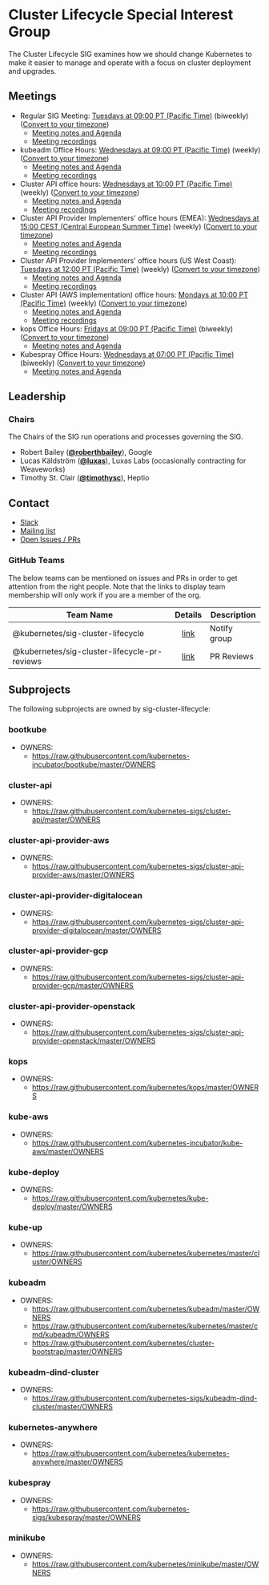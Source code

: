<!---
This is an autogenerated file!

Please do not edit this file directly, but instead make changes to the
sigs.yaml file in the project root.

To understand how this file is generated, see https://git.k8s.io/community/generator/README.md
--->
# Cluster Lifecycle Special Interest Group


The Cluster Lifecycle SIG examines how we should change Kubernetes to make it easier to manage and operate with a focus on cluster deployment and upgrades.


## Meetings
- Regular SIG Meeting: [Tuesdays at 09:00 PT (Pacific Time)](https://docs.google.com/document/d/1FQx0BPlkkl1Bn0c9ocVBxYIKojpmrS1CFP5h0DI68AE/edit) (biweekly) ([Convert to your timezone](http://www.thetimezoneconverter.com/?t=09:00&tz=PT%20%28Pacific%20Time%29))
  - [Meeting notes and Agenda](https://docs.google.com/document/d/1Gmc7LyCIL_148a9Tft7pdhdee0NBHdOfHS1SAF0duI4/edit)
  - [Meeting recordings](https://www.youtube.com/playlist?list=PL69nYSiGNLP29D0nYgAGWt1ZFqS9Z7lw4)
- kubeadm Office Hours: [Wednesdays at 09:00 PT (Pacific Time)](https://docs.google.com/document/d/1FQx0BPlkkl1Bn0c9ocVBxYIKojpmrS1CFP5h0DI68AE/edit) (weekly) ([Convert to your timezone](http://www.thetimezoneconverter.com/?t=09:00&tz=PT%20%28Pacific%20Time%29))
  - [Meeting notes and Agenda](https://docs.google.com/document/d/130_kiXjG7graFNSnIAgtMS1G8zPDwpkshgfRYS0nggo/edit)
  - [Meeting recordings](https://www.youtube.com/playlist?list=PL69nYSiGNLP29D0nYgAGWt1ZFqS9Z7lw4)
- Cluster API office hours: [Wednesdays at 10:00 PT (Pacific Time)](https://docs.google.com/document/d/1FQx0BPlkkl1Bn0c9ocVBxYIKojpmrS1CFP5h0DI68AE/edit) (weekly) ([Convert to your timezone](http://www.thetimezoneconverter.com/?t=10:00&tz=PT%20%28Pacific%20Time%29))
  - [Meeting notes and Agenda](https://docs.google.com/document/d/16ils69KImmE94RlmzjWDrkmFZysgB2J4lGnYMRN89WM/edit#)
  - [Meeting recordings](https://www.youtube.com/playlist?list=PL69nYSiGNLP29D0nYgAGWt1ZFqS9Z7lw4)
- Cluster API Provider Implementers' office hours (EMEA): [Wednesdays at 15:00 CEST (Central European Summer Time)](https://docs.google.com/document/d/1FQx0BPlkkl1Bn0c9ocVBxYIKojpmrS1CFP5h0DI68AE/edit) (weekly) ([Convert to your timezone](http://www.thetimezoneconverter.com/?t=15:00&tz=CEST%20%28Central%20European%20Summer%20Time%29))
  - [Meeting notes and Agenda](https://docs.google.com/document/d/1IZ2-AZhe4r3CYiJuttyciS7bGZTTx4iMppcA8_Pr3xE/edit)
  - [Meeting recordings](https://www.youtube.com/playlist?list=PL69nYSiGNLP29D0nYgAGWt1ZFqS9Z7lw4)
- Cluster API Provider Implementers' office hours (US West Coast): [Tuesdays at 12:00 PT (Pacific Time)](https://docs.google.com/document/d/1FQx0BPlkkl1Bn0c9ocVBxYIKojpmrS1CFP5h0DI68AE/edit) (weekly) ([Convert to your timezone](http://www.thetimezoneconverter.com/?t=12:00&tz=PT%20%28Pacific%20Time%29))
  - [Meeting notes and Agenda](https://docs.google.com/document/d/1IZ2-AZhe4r3CYiJuttyciS7bGZTTx4iMppcA8_Pr3xE/edit)
  - [Meeting recordings](https://www.youtube.com/playlist?list=PL69nYSiGNLP29D0nYgAGWt1ZFqS9Z7lw4)
- Cluster API (AWS implementation) office hours: [Mondays at 10:00 PT (Pacific Time)](https://docs.google.com/document/d/1FQx0BPlkkl1Bn0c9ocVBxYIKojpmrS1CFP5h0DI68AE/edit) (weekly) ([Convert to your timezone](http://www.thetimezoneconverter.com/?t=10:00&tz=PT%20%28Pacific%20Time%29))
  - [Meeting notes and Agenda](https://docs.google.com/document/d/10dq54Fd-xa6P5Iy3p46VY1YTFqugGMd1PygDIpuRw6c/edit)
  - [Meeting recordings](https://www.youtube.com/playlist?list=PL69nYSiGNLP29D0nYgAGWt1ZFqS9Z7lw4)
- kops Office Hours: [Fridays at 09:00 PT (Pacific Time)](https://docs.google.com/document/d/1FQx0BPlkkl1Bn0c9ocVBxYIKojpmrS1CFP5h0DI68AE/edit) (biweekly) ([Convert to your timezone](http://www.thetimezoneconverter.com/?t=09:00&tz=PT%20%28Pacific%20Time%29))
  - [Meeting notes and Agenda](https://docs.google.com/document/d/12QkyL0FkNbWPcLFxxRGSPt_tNPBHbmni3YLY-lHny7E/edit)
- Kubespray Office Hours: [Wednesdays at 07:00 PT (Pacific Time)](https://docs.google.com/document/d/1FQx0BPlkkl1Bn0c9ocVBxYIKojpmrS1CFP5h0DI68AE/edit) (biweekly) ([Convert to your timezone](http://www.thetimezoneconverter.com/?t=07:00&tz=PT%20%28Pacific%20Time%29))
  - [Meeting notes and Agenda](https://docs.google.com/document/d/1oDI1rTwla393k6nEMkqz0RU9rUl3J1hov0kQfNcl-4o/edit)

## Leadership

### Chairs

The Chairs of the SIG run operations and processes governing the SIG.

- Robert Bailey (**[@roberthbailey](https://github.com/roberthbailey)**), Google
- Lucas Käldström (**[@luxas](https://github.com/luxas)**), Luxas Labs (occasionally contracting for Weaveworks)
- Timothy St. Clair (**[@timothysc](https://github.com/timothysc)**), Heptio

## Contact

- [Slack](https://kubernetes.slack.com/messages/sig-cluster-lifecycle)
- [Mailing list](https://groups.google.com/forum/#!forum/kubernetes-sig-cluster-lifecycle)
- [Open Issues / PRs](https://github.com/search?q=org%3Akubernetes+org%3Akubernetes-client+org%3Akubernetes-csi+org%3Akubernetes-incubator+org%3Akubernetes-retired+org%3Akubernetes-sigs+is%3Aopen+label%3Asig%2Fcluster-lifecycle)


### GitHub Teams

The below teams can be mentioned on issues and PRs in order to get attention from the right people.
Note that the links to display team membership will only work if you are a member of the org.

| Team Name | Details | Description |
| --------- |:-------:| ----------- |
| @kubernetes/sig-cluster-lifecycle | [link](https://github.com/orgs/kubernetes/teams/sig-cluster-lifecycle) | Notify group |
| @kubernetes/sig-cluster-lifecycle-pr-reviews | [link](https://github.com/orgs/kubernetes/teams/sig-cluster-lifecycle-pr-reviews) | PR Reviews |

## Subprojects

The following subprojects are owned by sig-cluster-lifecycle:

### bootkube
- OWNERS:
  - https://raw.githubusercontent.com/kubernetes-incubator/bootkube/master/OWNERS

### cluster-api
- OWNERS:
  - https://raw.githubusercontent.com/kubernetes-sigs/cluster-api/master/OWNERS

### cluster-api-provider-aws
- OWNERS:
  - https://raw.githubusercontent.com/kubernetes-sigs/cluster-api-provider-aws/master/OWNERS

### cluster-api-provider-digitalocean
- OWNERS:
  - https://raw.githubusercontent.com/kubernetes-sigs/cluster-api-provider-digitalocean/master/OWNERS

### cluster-api-provider-gcp
- OWNERS:
  - https://raw.githubusercontent.com/kubernetes-sigs/cluster-api-provider-gcp/master/OWNERS

### cluster-api-provider-openstack
- OWNERS:
  - https://raw.githubusercontent.com/kubernetes-sigs/cluster-api-provider-openstack/master/OWNERS

### kops
- OWNERS:
  - https://raw.githubusercontent.com/kubernetes/kops/master/OWNERS

### kube-aws
- OWNERS:
  - https://raw.githubusercontent.com/kubernetes-incubator/kube-aws/master/OWNERS

### kube-deploy
- OWNERS:
  - https://raw.githubusercontent.com/kubernetes/kube-deploy/master/OWNERS

### kube-up
- OWNERS:
  - https://raw.githubusercontent.com/kubernetes/kubernetes/master/cluster/OWNERS

### kubeadm
- OWNERS:
  - https://raw.githubusercontent.com/kubernetes/kubeadm/master/OWNERS
  - https://raw.githubusercontent.com/kubernetes/kubernetes/master/cmd/kubeadm/OWNERS
  - https://raw.githubusercontent.com/kubernetes/cluster-bootstrap/master/OWNERS

### kubeadm-dind-cluster
- OWNERS:
  - https://raw.githubusercontent.com/kubernetes-sigs/kubeadm-dind-cluster/master/OWNERS

### kubernetes-anywhere
- OWNERS:
  - https://raw.githubusercontent.com/kubernetes/kubernetes-anywhere/master/OWNERS

### kubespray
- OWNERS:
  - https://raw.githubusercontent.com/kubernetes-sigs/kubespray/master/OWNERS

### minikube
- OWNERS:
  - https://raw.githubusercontent.com/kubernetes/minikube/master/OWNERS

<!-- BEGIN CUSTOM CONTENT -->

<!-- END CUSTOM CONTENT -->
